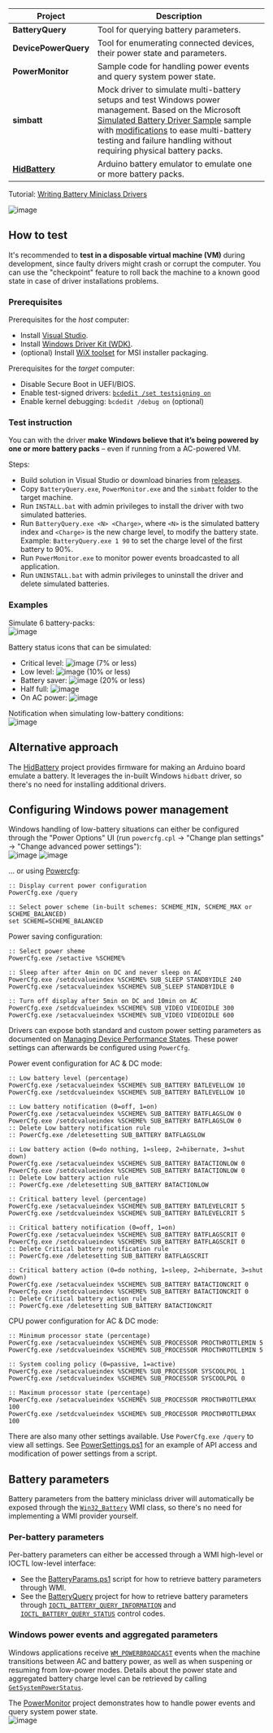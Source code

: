 | Project      | Description                                            |
|--------------|--------------------------------------------------------|
| **BatteryQuery** | Tool for querying battery parameters. |
| **DevicePowerQuery** | Tool for enumerating connected devices, their power state and parameters. |
| **PowerMonitor** | Sample code for handling power events and query system power state. |
| **simbatt** | Mock driver to simulate multi-battery setups and test Windows power management. Based on the Microsoft [Simulated Battery Driver Sample](https://github.com/microsoft/Windows-driver-samples/tree/main/simbatt) sample with [modifications](/simbatt) to ease multi-battery testing and failure handling without requiring physical battery packs. |
| **[HidBattery](https://github.com/forderud/HidBattery)** | Arduino battery emulator to emulate one or more battery packs. |


Tutorial: [Writing Battery Miniclass Drivers](https://learn.microsoft.com/en-us/windows-hardware/drivers/battery/writing-battery-miniclass-drivers)

![image](DriverStack.png)  

## How to test
It's recommended to **test in a disposable virtual machine (VM)** during development, since faulty drivers might crash or corrupt the computer. You can use the "checkpoint" feature to roll back the machine to a known good state in case of driver installations problems.

### Prerequisites
Prerequisites for the _host_ computer:
* Install [Visual Studio](https://visualstudio.microsoft.com/).
* Install [Windows Driver Kit (WDK)](https://learn.microsoft.com/en-us/windows-hardware/drivers/download-the-wdk).
* (optional) Install [WiX toolset](https://wixtoolset.org/) for MSI installer packaging.

Prerequisites for the _target_ computer:
* Disable Secure Boot in UEFI/BIOS.
* Enable test-signed drivers: [`bcdedit /set testsigning on`](https://learn.microsoft.com/en-us/windows-hardware/drivers/install/the-testsigning-boot-configuration-option)
* Enable kernel debugging: `bcdedit /debug on` (optional)

### Test instruction
You can with the driver **make Windows believe that it’s being powered by one or more battery packs** – even if running from a AC-powered VM.

Steps:
* Build solution in Visual Studio or download binaries from [releases](../../releases).
* Copy `BatteryQuery.exe`, `PowerMonitor.exe` and the `simbatt` folder to the target machine.
* Run `INSTALL.bat` with admin privileges to install the driver with two simulated batteries.
* Run `BatteryQuery.exe <N> <Charge>`, where `<N>` is the simulated battery index and `<Charge>` is the new charge level, to modify the battery state. Example: `BatteryQuery.exe 1 90` to set the charge level of the first battery to 90%.
* Run `PowerMonitor.exe` to monitor power events broadcasted to all application.
* Run `UNINSTALL.bat` with admin privileges to uninstall the driver and delete simulated batteries.

### Examples
Simulate 6 battery-packs:  
![image](https://github.com/forderud/BatterySimulator/assets/2671400/fce5172f-8125-495b-ab06-864e079c19c7)

Battery status icons that can be simulated:
* Critical level: ![image](https://github.com/forderud/BatterySimulator/assets/2671400/9a6d48aa-3e21-4423-b9ef-753cff2587aa) (7% or less)
* Low level: ![image](https://github.com/forderud/BatterySimulator/assets/2671400/7e03f6c0-222e-4a87-8a33-4aec937ede94) (10% or less)
* Battery saver: ![image](https://github.com/forderud/BatterySimulator/assets/2671400/ef038cbd-33a3-43c8-8e18-531878c59004) (20% or less)
* Half full: ![image](https://github.com/forderud/BatterySimulator/assets/2671400/fdc0fc67-3628-4879-a9ef-9fa2d02feda6)
* On AC power: ![image](https://github.com/forderud/BatterySimulator/assets/2671400/d258e0a8-5876-4ca4-80da-f16367166ce6)

Notification when simulating low-battery conditions:  
![image](https://github.com/forderud/BatterySimulator/assets/2671400/80707d03-8ffc-4209-bfff-8bfaa1c4181c)

## Alternative approach
The [HidBattery](https://github.com/forderud/HidBattery) project provides firmware for making an Arduino board emulate a battery. It leverages the in-built Windows `hidbatt` driver, so there's no need for installing additional drivers.

## Configuring Windows power management
Windows handling of low-battery situations can either be configured through the "Power Options" UI (run `powercfg.cpl` -> "Change plan settings" -> "Change advanced power settings"):  
![image](https://github.com/forderud/BatterySimulator/assets/2671400/c98a64a4-1c29-43d8-9376-3feca6ce1130)
![image](https://github.com/user-attachments/assets/e90c7e68-6fbb-46d3-9734-7bdfdfb762f1)


... or using [Powercfg](https://learn.microsoft.com/en-us/windows-hardware/design/device-experiences/powercfg-command-line-options):
```
:: Display current power configuration 
PowerCfg.exe /query

:: Select power scheme (in-built schemes: SCHEME_MIN, SCHEME_MAX or SCHEME_BALANCED)
set SCHEME=SCHEME_BALANCED
```

Power saving configuration:
```
:: Select power sheme
PowerCfg.exe /setactive %SCHEME%

:: Sleep after after 4min on DC and never sleep on AC
PowerCfg.exe /setdcvalueindex %SCHEME% SUB_SLEEP STANDBYIDLE 240
PowerCfg.exe /setacvalueindex %SCHEME% SUB_SLEEP STANDBYIDLE 0

:: Turn off display after 5min on DC and 10min on AC
PowerCfg.exe /setdcvalueindex %SCHEME% SUB_VIDEO VIDEOIDLE 300
PowerCfg.exe /setacvalueindex %SCHEME% SUB_VIDEO VIDEOIDLE 600
```
Drivers can expose both standard and custom power setting parameters as documented on [Managing Device Performance States](https://learn.microsoft.com/en-us/windows-hardware/drivers/kernel/managing-device-performance-states). These power settings can afterwards be configured using `PowerCfg`.


Power event configuration for AC & DC mode:
```
:: Low battery level (percentage)
PowerCfg.exe /setacvalueindex %SCHEME% SUB_BATTERY BATLEVELLOW 10
PowerCfg.exe /setdcvalueindex %SCHEME% SUB_BATTERY BATLEVELLOW 10

:: Low battery notification (0=off, 1=on)
PowerCfg.exe /setacvalueindex %SCHEME% SUB_BATTERY BATFLAGSLOW 0
PowerCfg.exe /setdcvalueindex %SCHEME% SUB_BATTERY BATFLAGSLOW 0
:: Delete Low battery notification rule
:: PowerCfg.exe /deletesetting SUB_BATTERY BATFLAGSLOW

:: Low battery action (0=do nothing, 1=sleep, 2=hibernate, 3=shut down)
PowerCfg.exe /setacvalueindex %SCHEME% SUB_BATTERY BATACTIONLOW 0
PowerCfg.exe /setdcvalueindex %SCHEME% SUB_BATTERY BATACTIONLOW 0
:: Delete Low battery action rule
:: PowerCfg.exe /deletesetting SUB_BATTERY BATACTIONLOW

:: Critical battery level (percentage)
PowerCfg.exe /setacvalueindex %SCHEME% SUB_BATTERY BATLEVELCRIT 5
PowerCfg.exe /setdcvalueindex %SCHEME% SUB_BATTERY BATLEVELCRIT 5

:: Critical battery notification (0=off, 1=on)
PowerCfg.exe /setacvalueindex %SCHEME% SUB_BATTERY BATFLAGSCRIT 0
PowerCfg.exe /setdcvalueindex %SCHEME% SUB_BATTERY BATFLAGSCRIT 0
:: Delete Critical battery notification rule
:: PowerCfg.exe /deletesetting SUB_BATTERY BATFLAGSCRIT

:: Critical battery action (0=do nothing, 1=sleep, 2=hibernate, 3=shut down)
PowerCfg.exe /setacvalueindex %SCHEME% SUB_BATTERY BATACTIONCRIT 0
PowerCfg.exe /setdcvalueindex %SCHEME% SUB_BATTERY BATACTIONCRIT 0
:: Delete Critical battery action rule
:: PowerCfg.exe /deletesetting SUB_BATTERY BATACTIONCRIT
```

CPU power configuration for AC & DC mode:
```
:: Minimum processor state (percentage)
PowerCfg.exe /setacvalueindex %SCHEME% SUB_PROCESSOR PROCTHROTTLEMIN 5
PowerCfg.exe /setdcvalueindex %SCHEME% SUB_PROCESSOR PROCTHROTTLEMIN 5

:: System cooling policy (0=passive, 1=active)
PowerCfg.exe /setacvalueindex %SCHEME% SUB_PROCESSOR SYSCOOLPOL 1
PowerCfg.exe /setdcvalueindex %SCHEME% SUB_PROCESSOR SYSCOOLPOL 0

:: Maximum processor state (percentage)
PowerCfg.exe /setacvalueindex %SCHEME% SUB_PROCESSOR PROCTHROTTLEMAX 100
PowerCfg.exe /setdcvalueindex %SCHEME% SUB_PROCESSOR PROCTHROTTLEMAX 100
```

There are also many other settings available. Use `PowerCfg.exe /query` to view all settings. See [PowerSettings.ps1](./PowerSettings.ps1) for an example of API access and modification of power settings from a script.


## Battery parameters
Battery parameters from the battery miniclass driver will automatically be exposed through the [`Win32_Battery`](https://learn.microsoft.com/en-us/windows/win32/cimwin32prov/win32-battery) WMI class, so there's no need for implementing a WMI provider yourself.

### Per-battery parameters
Per-battery parameters can either be accessed through a WMI high-level or IOCTL low-level interface:
* See the [BatteryParams.ps1](./BatteryParams.ps1) script for how to retrieve battery parameters through WMI.
* See the [BatteryQuery](./BatteryQuery) project for how to retrieve battery parameters through [`IOCTL_BATTERY_QUERY_INFORMATION`](https://learn.microsoft.com/en-us/windows/win32/power/ioctl-battery-query-information) and [`IOCTL_BATTERY_QUERY_STATUS`](https://learn.microsoft.com/en-us/windows/win32/power/ioctl-battery-query-status) control codes.


### Windows power events and aggregated parameters
Windows applications receive [`WM_POWERBROADCAST`](https://learn.microsoft.com/en-us/windows/win32/power/wm-powerbroadcast) events when the machine transitions between AC and battery power, as well as when suspening or resuming from low-power modes. Details about the power state and aggregated battery charge level can be retrieved by calling [`GetSystemPowerStatus`](https://learn.microsoft.com/en-us/windows/win32/api/winbase/nf-winbase-getsystempowerstatus).

The [PowerMonitor](./PowerMonitor) project demonstrates how to handle power events and query system power state.  
![image](https://github.com/user-attachments/assets/5df449cd-e2af-47c4-b127-da6505207a8e)
